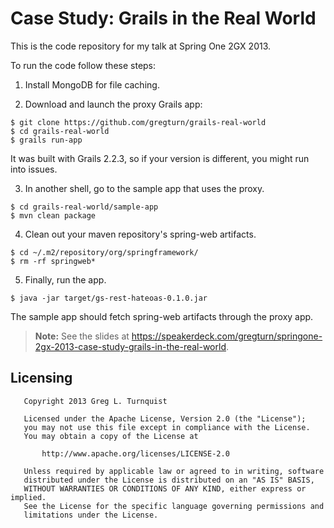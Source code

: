 # Case Study: Grails in the Real World

This is the code repository for my talk at Spring One 2GX 2013.

To run the code follow these steps:

1. Install MongoDB for file caching.

2. Download and launch the proxy Grails app:

```
$ git clone https://github.com/gregturn/grails-real-world
$ cd grails-real-world
$ grails run-app
```

It was built with Grails 2.2.3, so if your version is different, you might run into issues.

3. In another shell, go to the sample app that uses the proxy.

```
$ cd grails-real-world/sample-app
$ mvn clean package
```

4. Clean out your maven repository's spring-web artifacts.

```
$ cd ~/.m2/repository/org/springframework/
$ rm -rf springweb*
```

5. Finally, run the app.

```
$ java -jar target/gs-rest-hateoas-0.1.0.jar
```

The sample app should fetch spring-web artifacts through the proxy app.

> **Note:** See the slides at https://speakerdeck.com/gregturn/springone-2gx-2013-case-study-grails-in-the-real-world.

## Licensing

```
   Copyright 2013 Greg L. Turnquist

   Licensed under the Apache License, Version 2.0 (the "License");
   you may not use this file except in compliance with the License.
   You may obtain a copy of the License at

       http://www.apache.org/licenses/LICENSE-2.0

   Unless required by applicable law or agreed to in writing, software
   distributed under the License is distributed on an "AS IS" BASIS,
   WITHOUT WARRANTIES OR CONDITIONS OF ANY KIND, either express or implied.
   See the License for the specific language governing permissions and
   limitations under the License.
```
